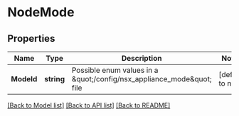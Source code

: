 # NodeMode

## Properties
Name | Type | Description | Notes
------------ | ------------- | ------------- | -------------
**ModeId** | **string** | Possible enum values in a \&quot;/config/nsx_appliance_mode\&quot; file | [default to null]

[[Back to Model list]](../README.md#documentation-for-models) [[Back to API list]](../README.md#documentation-for-api-endpoints) [[Back to README]](../README.md)

